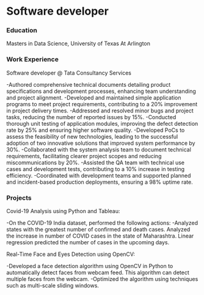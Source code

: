 # Software developer

### Education
Masters in Data Science, University of Texas At Arlington

### Work Experience
Software developer @ Tata Consultancy Services

-Authored comprehensive technical documents detailing product specifications and development processes, enhancing team understanding and project alignment.
-Developed and maintained simple application programs to meet project requirements, contributing to a 20% improvement in project delivery times.
-Addressed and resolved minor bugs and project tasks, reducing the number of reported issues by 15%.
-Conducted thorough unit testing of application modules, improving the defect detection rate by 25% and ensuring higher software quality.
-Developed PoCs to assess the feasibility of new technologies, leading to the successful adoption of two innovative solutions that improved system performance by 30%.
-Collaborated with the system analysis team to document technical requirements, facilitating clearer project scopes and reducing miscommunications by 20%.
-Assisted the QA team with technical use cases and development tests, contributing to a 10% increase in testing efficiency.
-Coordinated with development teams and supported planned and incident-based production deployments, ensuring a 98% uptime rate.

### Projects
Covid-19 Analysis using Python and Tableau: 

-On the COVID-19 India dataset, performed the following actions: 
-Analyzed states with the greatest number of confirmed and death cases. Analyzed the increase in number of COVID cases in the state of Maharashtra. Linear regression predicted the number of cases in the upcoming days. 

Real-Time Face and Eyes Detection using OpenCV: 

-Developed a face detection algorithm using OpenCV in Python to automatically detect faces from webcam feed. This algorithm can detect multiple faces from the webcam. 
-Optimized the algorithm using techniques such as multi-scale sliding windows.
